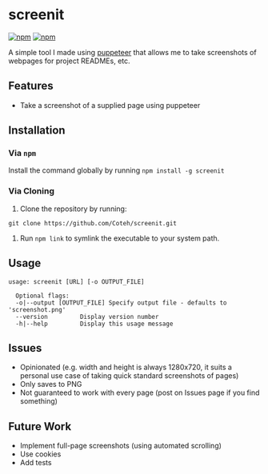 # screenit

[![npm](https://img.shields.io/npm/v/screenit)](https://www.npmjs.com/package/screenit)
[![npm](https://img.shields.io/npm/dw/screenit)](https://npmcharts.com/compare/screenit?minimal=true)

A simple tool I made using [puppeteer](https://github.com/puppeteer/puppeteer) that allows me to take screenshots of webpages for project READMEs, etc.

## Features
- Take a screenshot of a supplied page using puppeteer

## Installation

### Via `npm`

Install the command globally by running `npm install -g screenit`

### Via Cloning
1. Clone the repository by running:
```
git clone https://github.com/Coteh/screenit.git
```

1. Run `npm link` to symlink the executable to your system path.

## Usage
```
usage: screenit [URL] [-o OUTPUT_FILE]

  Optional flags:
  -o|--output [OUTPUT_FILE]	Specify output file - defaults to 'screenshot.png'
  --version			Display version number
  -h|--help			Display this usage message
```

## Issues
- Opinionated (e.g. width and height is always 1280x720, it suits a personal use case of taking quick standard screenshots of pages)
- Only saves to PNG
- Not guaranteed to work with every page (post on Issues page if you find something)

## Future Work
- Implement full-page screenshots (using automated scrolling)
- Use cookies
- Add tests
